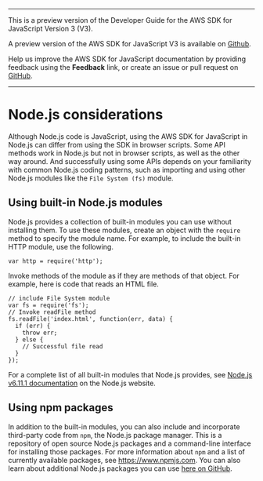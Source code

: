 --------

This is a preview version of the Developer Guide for the AWS SDK for JavaScript Version 3 \(V3\)\.

A preview version of the AWS SDK for JavaScript V3 is available on [Github](https://github.com/aws/aws-sdk-js-v3)\.

Help us improve the AWS SDK for JavaScript documentation by providing feedback using the **Feedback** link, or create an issue or pull request on [GitHub](https://github.com/awsdocs/aws-sdk-for-javascript-v3)\.

--------

# Node\.js considerations<a name="node-js-considerations"></a>

Although Node\.js code is JavaScript, using the AWS SDK for JavaScript in Node\.js can differ from using the SDK in browser scripts\. Some API methods work in Node\.js but not in browser scripts, as well as the other way around\. And successfully using some APIs depends on your familiarity with common Node\.js coding patterns, such as importing and using other Node\.js modules like the `File System (fs)` module\.

## Using built\-in Node\.js modules<a name="node-common-modules"></a>

Node\.js provides a collection of built\-in modules you can use without installing them\. To use these modules, create an object with the `require` method to specify the module name\. For example, to include the built\-in HTTP module, use the following\.

```
var http = require('http');
```

Invoke methods of the module as if they are methods of that object\. For example, here is code that reads an HTML file\.

```
// include File System module
var fs = require('fs'); 
// Invoke readFile method 
fs.readFile('index.html', function(err, data) {
  if (err) {
    throw err;
  } else {
    // Successful file read
  }
});
```

For a complete list of all built\-in modules that Node\.js provides, see [Node\.js v6\.11\.1 documentation](https://nodejs.org/api/modules.html) on the Node\.js website\.

## Using npm packages<a name="node-npm-packages"></a>

In addition to the built\-in modules, you can also include and incorporate third\-party code from `npm`, the Node\.js package manager\. This is a repository of open source Node\.js packages and a command\-line interface for installing those packages\. For more information about `npm` and a list of currently available packages, see [https://www\.npmjs\.com](https://www.npmjs.com)\. You can also learn about additional Node\.js packages you can use [here on GitHub](https://github.com/sindresorhus/awesome-nodejs)\.